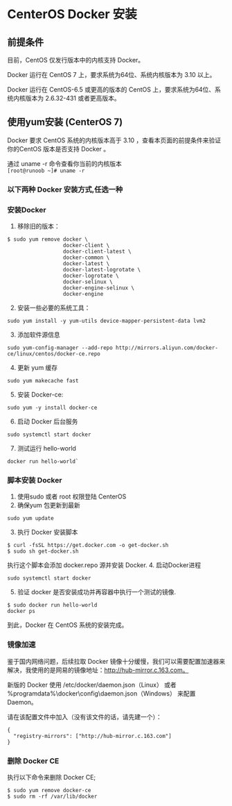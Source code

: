 # CenterOS Docker 安装  
## 前提条件
目前，CentOS 仅发行版本中的内核支持 Docker。  

Docker 运行在 CentOS 7 上，要求系统为64位、系统内核版本为 3.10 以上。  

Docker 运行在 CentOS-6.5 或更高的版本的 CentOS 上，要求系统为64位、系统内核版本为 2.6.32-431 或者更高版本。  

## 使用yum安装 (CenterOS 7)
Docker 要求 CentOS 系统的内核版本高于 3.10 ，查看本页面的前提条件来验证你的CentOS 版本是否支持 Docker 。  

通过 uname -r 命令查看你当前的内核版本  
`[root@runoob ~]# uname -r`    

### 以下两种 Docker 安装方式,任选一种

### 安装Docker  
1. 移除旧的版本：  
```
$ sudo yum remove docker \
                  docker-client \
                  docker-client-latest \
                  docker-common \
                  docker-latest \
                  docker-latest-logrotate \
                  docker-logrotate \
                  docker-selinux \
                  docker-engine-selinux \
                  docker-engine
```
2. 安装一些必要的系统工具：
```
sudo yum install -y yum-utils device-mapper-persistent-data lvm2
```
3. 添加软件源信息  
```
sudo yum-config-manager --add-repo http://mirrors.aliyun.com/docker-ce/linux/centos/docker-ce.repo
```
4. 更新 yum 缓存  
```
sudo yum makecache fast
```
5. 安装 Docker-ce:  
```
sudo yum -y install docker-ce
```
6. 启动 Docker 后台服务  
```
sudo systemctl start docker
```
7. 测试运行 hello-world  
```
docker run hello-world` 
```

### 脚本安装 Docker  
1. 使用sudo 或者 root 权限登陆 CenterOS
2. 确保yum 包更新到最新  
```
sudo yum update
```
3. 执行 Docker 安装脚本  
```
$ curl -fsSL https://get.docker.com -o get-docker.sh
$ sudo sh get-docker.sh
```
执行这个脚本会添加 docker.repo 源并安装 Docker.
4. 启动Docker进程  
```
sudo systemctl start docker
```
5. 验证 docker 是否安装成功并再容器中执行一个测试的镜像.  
```
$ sudo docker run hello-world
docker ps
```
到此，Docker 在 CentOS 系统的安装完成。  

### 镜像加速
鉴于国内网络问题，后续拉取 Docker 镜像十分缓慢，我们可以需要配置加速器来解决，我使用的是网易的镜像地址：http://hub-mirror.c.163.com。  

新版的 Docker 使用 /etc/docker/daemon.json（Linux） 或者 %programdata%\docker\config\daemon.json（Windows） 来配置 Daemon。

请在该配置文件中加入（没有该文件的话，请先建一个）：
```
{
  "registry-mirrors": ["http://hub-mirror.c.163.com"]
}
```

### 删除 Docker CE
执行以下命令来删除 Docker CE;
```
$ sudo yum remove docker-ce
$ sudo rm -rf /var/lib/docker
```